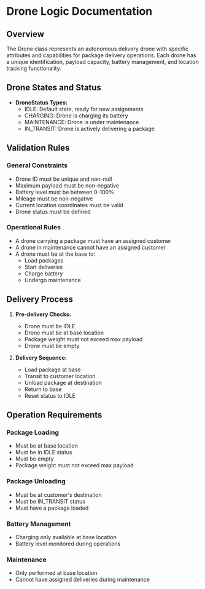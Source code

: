 # Drone Logic Documentation

## Overview

The Drone class represents an autonomous delivery drone with specific attributes and capabilities for package delivery
operations. Each drone has a unique identification, payload capacity, battery management, and location tracking
functionality.

## Drone States and Status

- **DroneStatus Types:**
    - IDLE: Default state, ready for new assignments
    - CHARGING: Drone is charging its battery
    - MAINTENANCE: Drone is under maintenance
    - IN_TRANSIT: Drone is actively delivering a package

## Validation Rules

### General Constraints

- Drone ID must be unique and non-null
- Maximum payload must be non-negative
- Battery level must be between 0-100%
- Mileage must be non-negative
- Current location coordinates must be valid
- Drone status must be defined

### Operational Rules

- A drone carrying a package must have an assigned customer
- A drone in maintenance cannot have an assigned customer
- A drone must be at the base to:
    - Load packages
    - Start deliveries
    - Charge battery
    - Undergo maintenance

## Delivery Process

1. **Pre-delivery Checks:**
    - Drone must be IDLE
    - Drone must be at base location
    - Package weight must not exceed max payload
    - Drone must be empty

2. **Delivery Sequence:**
    - Load package at base
    - Transit to customer location
    - Unload package at destination
    - Return to base
    - Reset status to IDLE

## Operation Requirements

### Package Loading

- Must be at base location
- Must be in IDLE status
- Must be empty
- Package weight must not exceed max payload

### Package Unloading

- Must be at customer's destination
- Must be IN_TRANSIT status
- Must have a package loaded

### Battery Management

- Charging only available at base location
- Battery level monitored during operations

### Maintenance

- Only performed at base location
- Cannot have assigned deliveries during maintenance


